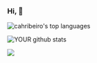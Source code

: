 ### Hi, 👋

<img src="https://github-readme-stats.vercel.app/api/top-langs/?username=cahribeiro&layout=compact&show_icons=true&theme=radical" alt="cahribeiro's top languages" />

![YOUR github stats](https://github-readme-stats.vercel.app/api?username=cahribeiro&theme=radical)

[<img src="https://img.shields.io/badge/linkedin-%230077B5.svg?&style=for-the-badge&logo=linkedin&logoColor=white" />](https://www.linkedin.com/in/ana-carolina-ribeiro-santos/)
